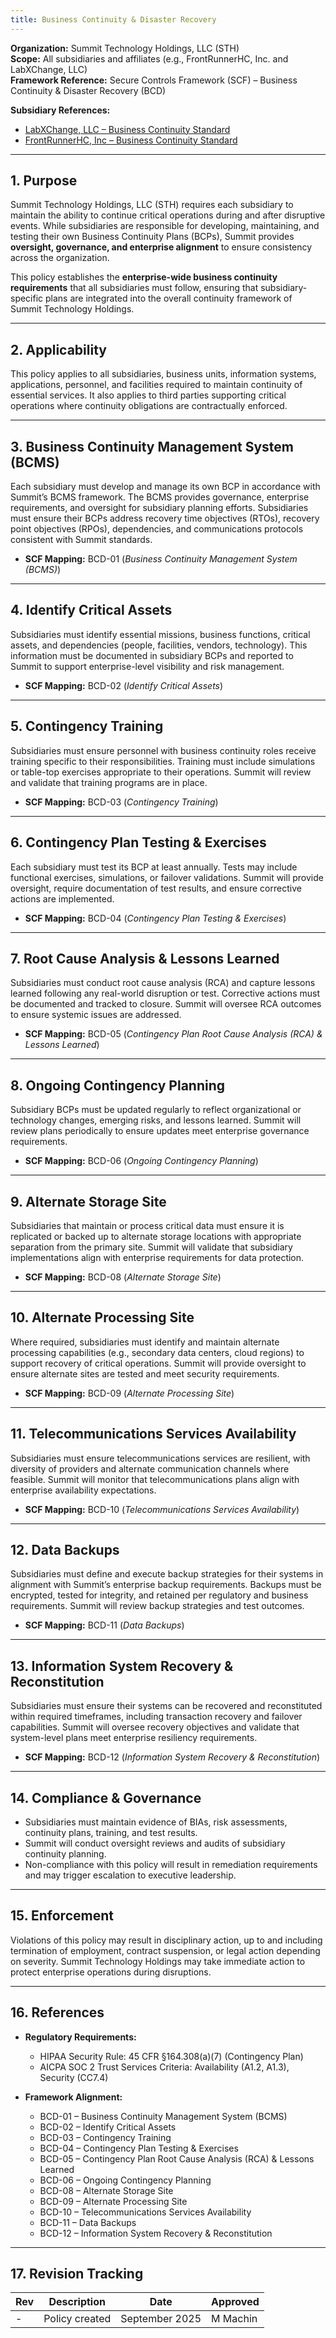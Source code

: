 ```yaml
---
title: Business Continuity & Disaster Recovery
---
```


**Organization:** Summit Technology Holdings, LLC (STH)  
**Scope:** All subsidiaries and affiliates (e.g., FrontRunnerHC, Inc. and LabXChange, LLC)  
**Framework Reference:** Secure Controls Framework (SCF) – Business Continuity & Disaster Recovery (BCD)

**Subsidiary References:**

- [LabXChange, LLC – Business Continuity Standard](https://library.labxchange.io/Information%20Security/Policies/BusinessContinuity/)  
- [FrontRunnerHC, Inc – Business Continuity Standard](https://library.frhc.com/Information%20Security/Policies/16%20-%20BusinessContinuity/)  

---

## 1. Purpose

Summit Technology Holdings, LLC (STH) requires each subsidiary to maintain the ability to continue critical operations during and after disruptive events. While subsidiaries are responsible for developing, maintaining, and testing their own Business Continuity Plans (BCPs), Summit provides **oversight, governance, and enterprise alignment** to ensure consistency across the organization.  

This policy establishes the **enterprise-wide business continuity requirements** that all subsidiaries must follow, ensuring that subsidiary-specific plans are integrated into the overall continuity framework of Summit Technology Holdings.  

---

## 2. Applicability

This policy applies to all subsidiaries, business units, information systems, applications, personnel, and facilities required to maintain continuity of essential services. It also applies to third parties supporting critical operations where continuity obligations are contractually enforced.  

---

## 3. Business Continuity Management System (BCMS)

Each subsidiary must develop and manage its own BCP in accordance with Summit’s BCMS framework. The BCMS provides governance, enterprise requirements, and oversight for subsidiary planning efforts. Subsidiaries must ensure their BCPs address recovery time objectives (RTOs), recovery point objectives (RPOs), dependencies, and communications protocols consistent with Summit standards.  

- **SCF Mapping:** BCD-01 (*Business Continuity Management System (BCMS)*)  

---

## 4. Identify Critical Assets

Subsidiaries must identify essential missions, business functions, critical assets, and dependencies (people, facilities, vendors, technology). This information must be documented in subsidiary BCPs and reported to Summit to support enterprise-level visibility and risk management.  

- **SCF Mapping:** BCD-02 (*Identify Critical Assets*)  

---

## 5. Contingency Training

Subsidiaries must ensure personnel with business continuity roles receive training specific to their responsibilities. Training must include simulations or table-top exercises appropriate to their operations. Summit will review and validate that training programs are in place.  

- **SCF Mapping:** BCD-03 (*Contingency Training*)  

---

## 6. Contingency Plan Testing & Exercises

Each subsidiary must test its BCP at least annually. Tests may include functional exercises, simulations, or failover validations. Summit will provide oversight, require documentation of test results, and ensure corrective actions are implemented.  

- **SCF Mapping:** BCD-04 (*Contingency Plan Testing & Exercises*)  

---

## 7. Root Cause Analysis & Lessons Learned

Subsidiaries must conduct root cause analysis (RCA) and capture lessons learned following any real-world disruption or test. Corrective actions must be documented and tracked to closure. Summit will oversee RCA outcomes to ensure systemic issues are addressed.  

- **SCF Mapping:** BCD-05 (*Contingency Plan Root Cause Analysis (RCA) & Lessons Learned*)  

---

## 8. Ongoing Contingency Planning

Subsidiary BCPs must be updated regularly to reflect organizational or technology changes, emerging risks, and lessons learned. Summit will review plans periodically to ensure updates meet enterprise governance requirements.  

- **SCF Mapping:** BCD-06 (*Ongoing Contingency Planning*)  

---

## 9. Alternate Storage Site

Subsidiaries that maintain or process critical data must ensure it is replicated or backed up to alternate storage locations with appropriate separation from the primary site. Summit will validate that subsidiary implementations align with enterprise requirements for data protection.  

- **SCF Mapping:** BCD-08 (*Alternate Storage Site*)  

---

## 10. Alternate Processing Site

Where required, subsidiaries must identify and maintain alternate processing capabilities (e.g., secondary data centers, cloud regions) to support recovery of critical operations. Summit will provide oversight to ensure alternate sites are tested and meet security requirements.  

- **SCF Mapping:** BCD-09 (*Alternate Processing Site*)  

---

## 11. Telecommunications Services Availability

Subsidiaries must ensure telecommunications services are resilient, with diversity of providers and alternate communication channels where feasible. Summit will monitor that telecommunications plans align with enterprise availability expectations.  

- **SCF Mapping:** BCD-10 (*Telecommunications Services Availability*)  

---

## 12. Data Backups

Subsidiaries must define and execute backup strategies for their systems in alignment with Summit’s enterprise backup requirements. Backups must be encrypted, tested for integrity, and retained per regulatory and business requirements. Summit will review backup strategies and test outcomes.  

- **SCF Mapping:** BCD-11 (*Data Backups*)  

---

## 13. Information System Recovery & Reconstitution

Subsidiaries must ensure their systems can be recovered and reconstituted within required timeframes, including transaction recovery and failover capabilities. Summit will oversee recovery objectives and validate that system-level plans meet enterprise resiliency requirements.  

- **SCF Mapping:** BCD-12 (*Information System Recovery & Reconstitution*)  

---

## 14. Compliance & Governance

- Subsidiaries must maintain evidence of BIAs, risk assessments, continuity plans, training, and test results.  
- Summit will conduct oversight reviews and audits of subsidiary continuity planning.  
- Non-compliance with this policy will result in remediation requirements and may trigger escalation to executive leadership.  

---

## 15. Enforcement

Violations of this policy may result in disciplinary action, up to and including termination of employment, contract suspension, or legal action depending on severity. Summit Technology Holdings may take immediate action to protect enterprise operations during disruptions.  

---

## 16. References

- **Regulatory Requirements:**  
  - HIPAA Security Rule: 45 CFR §164.308(a)(7) (Contingency Plan)  
  - AICPA SOC 2 Trust Services Criteria: Availability (A1.2, A1.3), Security (CC7.4)  

- **Framework Alignment:**  
  - BCD-01 – Business Continuity Management System (BCMS)  
  - BCD-02 – Identify Critical Assets  
  - BCD-03 – Contingency Training  
  - BCD-04 – Contingency Plan Testing & Exercises  
  - BCD-05 – Contingency Plan Root Cause Analysis (RCA) & Lessons Learned  
  - BCD-06 – Ongoing Contingency Planning  
  - BCD-08 – Alternate Storage Site  
  - BCD-09 – Alternate Processing Site  
  - BCD-10 – Telecommunications Services Availability  
  - BCD-11 – Data Backups  
  - BCD-12 – Information System Recovery & Reconstitution  

---

## 17. Revision Tracking

| Rev | Description   | Date          | Approved |
| --- | ------------- | ------------- | -------- |
| -   | Policy created | September 2025 | M Machin |
